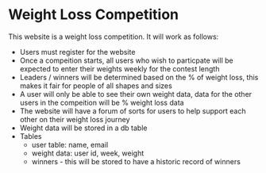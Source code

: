 # Weight Loss Competition

This website is a weight loss competition.  It will work as follows:

* Users must register for the website
* Once a compeition starts, all users who wish to particpate will be expected to enter their weights weekly for the contest length
* Leaders / winners will be determined based on the % of weight loss, this makes it fair for people of all shapes and sizes
* A user will only be able to see their own weight data, data for the other users in the compeition will be % weight loss data
* The website will have a forum of sorts for users to help support each other on their weight loss journey
* Weight data will be stored in a db table
* Tables
    * user table: name, email
    * weight data: user id, week, weight
    * winners - this will be stored to have a historic record of winners
